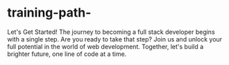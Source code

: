 # training-path-
Let's Get Started! The journey to becoming a full stack developer begins with a single step. Are you ready to take that step? Join us and unlock your full potential in the world of web development. Together, let's build a brighter future, one line of code at a time.
